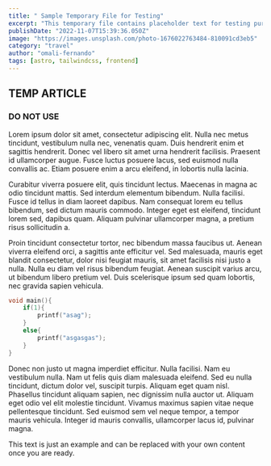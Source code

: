 ```yaml
---
title: " Sample Temporary File for Testing"
excerpt: "This temporary file contains placeholder text for testing purposes. It can be used as a starting point for a variety of applications, such as testing the formatting of a document or website, or for trying out different tools and software programs. The text is just an example and can be replaced with your own content once you are ready. Use this file as a template to help streamline your testing process and make your work more efficient."
publishDate: "2022-11-07T15:39:36.050Z"
image: "https://images.unsplash.com/photo-1676022763484-810091cd3eb5"
category: "travel"
author: "omali-fernando"
tags: [astro, tailwindcss, frontend]
---
```


## TEMP ARTICLE

### DO NOT USE

Lorem ipsum dolor sit amet, consectetur adipiscing elit. Nulla nec metus tincidunt, vestibulum nulla nec, venenatis quam. Duis hendrerit enim et sagittis hendrerit. Donec vel libero sit amet urna hendrerit facilisis. Praesent id ullamcorper augue. Fusce luctus posuere lacus, sed euismod nulla convallis ac. Etiam posuere enim a arcu eleifend, in lobortis nulla lacinia.

Curabitur viverra posuere elit, quis tincidunt lectus. Maecenas in magna ac odio tincidunt mattis. Sed interdum elementum bibendum. Nulla facilisi. Fusce id tellus in diam laoreet dapibus. Nam consequat lorem eu tellus bibendum, sed dictum mauris commodo. Integer eget est eleifend, tincidunt lorem sed, dapibus quam. Aliquam pulvinar ullamcorper magna, a pretium risus sollicitudin a.

Proin tincidunt consectetur tortor, nec bibendum massa faucibus ut. Aenean viverra eleifend orci, a sagittis ante efficitur vel. Sed malesuada, mauris eget blandit consectetur, dolor nisi feugiat mauris, sit amet facilisis nisi justo a nulla. Nulla eu diam vel risus bibendum feugiat. Aenean suscipit varius arcu, ut bibendum libero pretium vel. Duis scelerisque ipsum sed quam lobortis, nec gravida sapien vehicula.

```c
void main(){
    if(1){
        printf("asag");
    }
    else{
        printf("asgasgas");
    }
}
```

Donec non justo ut magna imperdiet efficitur. Nulla facilisi. Nam eu vestibulum nulla. Nam ut felis quis diam malesuada eleifend. Sed eu nulla tincidunt, dictum dolor vel, suscipit turpis. Aliquam eget quam nisl. Phasellus tincidunt aliquam sapien, nec dignissim nulla auctor ut. Aliquam eget odio vel elit molestie tincidunt. Vivamus maximus sapien vitae neque pellentesque tincidunt. Sed euismod sem vel neque tempor, a tempor mauris vehicula. Integer id mauris convallis, ullamcorper lacus id, pulvinar magna.

This text is just an example and can be replaced with your own content once you are ready.

